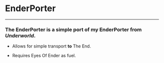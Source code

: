 # EnderPorter
---
### The EnderPorter is a simple port of my EnderPorter from __*Underworld*__.
* Allows for simple transport __to__ The End.

* Requires Eyes Of Ender as fuel.